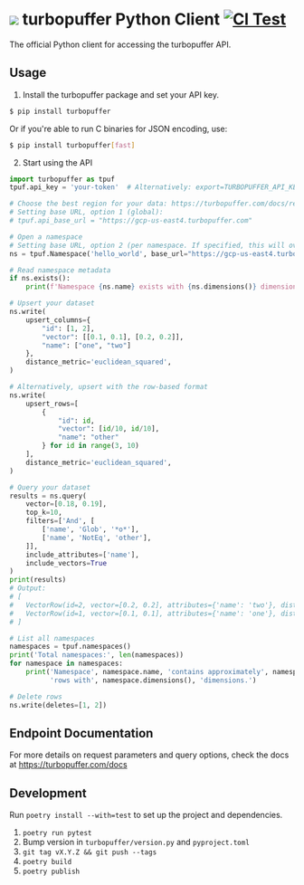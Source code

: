 ![](https://github.com/turbopuffer/turbopuffer-python/assets/1594638/0482aa50-4665-4998-afd3-78afe56b52f3) turbopuffer Python Client [![CI Test](https://github.com/turbopuffer/turbopuffer-python/actions/workflows/ci_test.yml/badge.svg)](https://github.com/turbopuffer/turbopuffer-python/actions/workflows/ci_test.yml)
=========================

The official Python client for accessing the turbopuffer API.

Usage
-----

1. Install the turbopuffer package and set your API key.
```sh
$ pip install turbopuffer
```
Or if you're able to run C binaries for JSON encoding, use:
```sh
$ pip install turbopuffer[fast]
```

2. Start using the API
```py
import turbopuffer as tpuf
tpuf.api_key = 'your-token'  # Alternatively: export=TURBOPUFFER_API_KEY=your-token

# Choose the best region for your data: https://turbopuffer.com/docs/regions
# Setting base URL, option 1 (global):
# tpuf.api_base_url = "https://gcp-us-east4.turbopuffer.com"

# Open a namespace
# Setting base URL, option 2 (per namespace. If specified, this will override the global api_base_url):
ns = tpuf.Namespace('hello_world', base_url="https://gcp-us-east4.turbopuffer.com")

# Read namespace metadata
if ns.exists():
    print(f'Namespace {ns.name} exists with {ns.dimensions()} dimensions and approximately {ns.approx_count()} rows.')

# Upsert your dataset
ns.write(
    upsert_columns={
        "id": [1, 2],
        "vector": [[0.1, 0.1], [0.2, 0.2]],
        "name": ["one", "two"]
    },
    distance_metric='euclidean_squared',
)

# Alternatively, upsert with the row-based format
ns.write(
    upsert_rows=[
        {
            "id": id,
            "vector": [id/10, id/10],
            "name": "other"
        } for id in range(3, 10)
    ],
    distance_metric='euclidean_squared',
)

# Query your dataset
results = ns.query(
    vector=[0.18, 0.19],
    top_k=10,
    filters=['And', [
        ['name', 'Glob', '*o*'],
        ['name', 'NotEq', 'other'],
    ]],
    include_attributes=['name'],
    include_vectors=True
)
print(results)
# Output:
# [
#   VectorRow(id=2, vector=[0.2, 0.2], attributes={'name': 'two'}, dist=0.00049999997),
#   VectorRow(id=1, vector=[0.1, 0.1], attributes={'name': 'one'}, dist=0.0145)]
# ]

# List all namespaces
namespaces = tpuf.namespaces()
print('Total namespaces:', len(namespaces))
for namespace in namespaces:
    print('Namespace', namespace.name, 'contains approximately', namespace.approx_count(),
          'rows with', namespace.dimensions(), 'dimensions.')

# Delete rows
ns.write(deletes=[1, 2])
```

Endpoint Documentation
----------------------

For more details on request parameters and query options, check the docs at https://turbopuffer.com/docs

## Development

Run `poetry install --with=test` to set up the project and dependencies.

1. `poetry run pytest`
2.  Bump version in `turbopuffer/version.py` and `pyproject.toml`
3. `git tag vX.Y.Z && git push --tags`
3. `poetry build`
4. `poetry publish`
